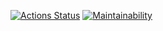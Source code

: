 [![Actions Status](https://github.com/garaevans/frontend-project-46/workflows/hexlet-check/badge.svg)](https://github.com/garaevans/frontend-project-46/actions)
[![Maintainability](https://api.codeclimate.com/v1/badges/c21084f26eef46716819/maintainability)](https://codeclimate.com/github/garaevans/frontend-project-46/maintainability)